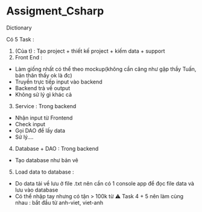 # Assigment_Csharp
Dictionary

Có 5 Task :
1. (Của t) : Tạo project + thiết kế project + kiếm data + support
2. Front End :
  - Làm giống nhất có thể theo mockup(không cần căng như gặp thầy Tuấn, bản thân thấy ok là đc)
  - Truyền trực tiếp input vào backend
  - Backend trả về output
  - Không sử lý gì khác cả
3. Service : Trong backend
  - Nhận input từ Frontend
  - Check input
  - Gọi DAO để lấy data
  - Sử lý….
4. Database + DAO : Trong backend
  - Tạo database như bản vẽ
5. Load data to database :
  - Do data tải về lưu ở file .txt nên cần có 1 console app để đọc file data và lưu vào database
  - Có thể nhập tay nhưng có tận > 100k từ
⚠️ Task 4 + 5 nên làm cùng nhau : bắt đầu từ anh-viet, viet-anh
